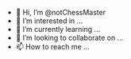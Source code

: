 - 👋 Hi, I’m @notChessMaster
- 👀 I’m interested in ...
- 🌱 I’m currently learning ...
- 💞️ I’m looking to collaborate on ...
- 📫 How to reach me ...

<!---
notChessMaster/notChessMaster is a ✨ special ✨ repository because its `README.md` (this file) appears on your GitHub profile.
You can click the Preview link to take a look at your changes.
--->
